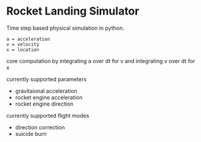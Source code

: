 # Rocket Landing Simulator
Time step based physical simulation in python.

```
a = acceleration
v = velocity
x = location
```

core computation by integrating a over dt for v and integrating v over dt for x

currently supported parameters

* gravitaional acceleration
* rocket engine acceleration
* rocket engine direction

currently supported flight modes

* direction correction
* suicide burn

